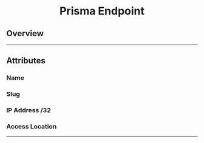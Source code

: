 <h1 align="center">
    Prisma Endpoint<br>
</h1>

## Overview

---

## Attributes

### Name

### Slug

### IP Address /32

### Access Location

---
